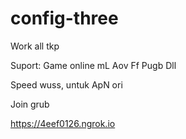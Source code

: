 # config-three


Work all tkp

Suport:
Game online
mL
Aov
Ff
Pugb
Dll

Speed wuss, untuk ApN ori

Join grub


https://4eef0126.ngrok.io

